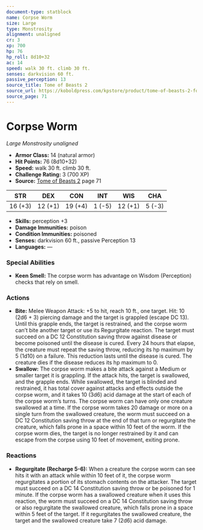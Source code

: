 ```yaml
---
document-type: statblock
name: Corpse Worm
size: Large
type: Monstrosity
alignment: unaligned
cr: 3
xp: 700
hp: 76
hp_roll: 8d10+32
ac: 14
speed: walk 30 ft. climb 30 ft.
senses: darkvision 60 ft. 
passive_perception: 13
source_title: Tome of Beasts 2
source_url: https://koboldpress.com/kpstore/product/tome-of-beasts-2-for-5th-edition
source_page: 71
---
```


# Corpse Worm

*Large* *Monstrosity* *unaligned*

- **Armor Class:** 14 (natural armor)
- **Hit Points:** 76 (8d10+32)
- **Speed:** walk 30 ft. climb 30 ft.
- **Challenge Rating:** 3 (700 XP)
- **Source:** [Tome of Beasts 2](https://koboldpress.com/kpstore/product/tome-of-beasts-2-for-5th-edition) page 71

| STR | DEX | CON | INT | WIS | CHA |
| --- | --- | --- | --- | --- | --- |
| 16 (+3) | 12 (+1) | 19 (+4) | 1 (-5) | 12 (+1) | 5 (-3) |

- **Skills:** perception +3
- **Damage Immunities:** poison
- **Condition Immunities:** poisoned
- **Senses:** darkvision 60 ft., passive Perception 13
- **Languages:** —

### Special Abilities

- **Keen Smell:** The corpse worm has advantage on Wisdom (Perception) checks that rely on smell.

### Actions

- **Bite:** Melee Weapon Attack: +5 to hit, reach 10 ft., one target. Hit: 10 (2d6 + 3) piercing damage and the target is grappled (escape DC 13). Until this grapple ends, the target is restrained, and the corpse worm can’t bite another target or use its Regurgitate reaction. The target must succeed on a DC 12 Constitution saving throw against disease or become poisoned until the disease is cured. Every 24 hours that elapse, the creature must repeat the saving throw, reducing its hp maximum by 5 (1d10) on a failure. This reduction lasts until the disease is cured. The creature dies if the disease reduces its hp maximum to 0.
- **Swallow:** The corpse worm makes a bite attack against a Medium or smaller target it is grappling. If the attack hits, the target is swallowed, and the grapple ends. While swallowed, the target is blinded and restrained, it has total cover against attacks and effects outside the corpse worm, and it takes 10 (3d6) acid damage at the start of each of the corpse worm’s turns. The corpse worm can have only one creature swallowed at a time. If the corpse worm takes 20 damage or more on a single turn from the swallowed creature, the worm must succeed on a DC 12 Constitution saving throw at the end of that turn or regurgitate the creature, which falls prone in a space within 10 feet of the worm. If the corpse worm dies, the target is no longer restrained by it and can escape from the corpse using 10 feet of movement, exiting prone.

### Reactions

- **Regurgitate (Recharge 5-6):** When a creature the corpse worm can see hits it with an attack while within 10 feet of it, the corpse worm regurgitates a portion of its stomach contents on the attacker. The target must succeed on a DC 14 Constitution saving throw or be poisoned for 1 minute. If the corpse worm has a swallowed creature when it uses this reaction, the worm must succeed on a DC 14 Constitution saving throw or also regurgitate the swallowed creature, which falls prone in a space within 5 feet of the target. If it regurgitates the swallowed creature, the target and the swallowed creature take 7 (2d6) acid damage.
